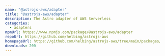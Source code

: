 ```yaml
---
name: "@astrojs-aws/adapter"
title: "@astrojs-aws/adapter"
description: The Astro adapter of AWS Serverless
categories:
  - adapters
npmUrl: https://www.npmjs.com/package/@astrojs-aws/adapter
repoUrl: https://github.com/helbing/astrojs-aws
homepageUrl: https://github.com/helbing/astrojs-aws/tree/main/packages/adapter
downloads: 200
---
```

